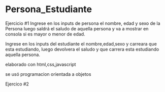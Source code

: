 # Persona_Estudiante


Ejercicio #1
Ingrese en los inputs de persona el nombre, edad y sexo de la Persona 
luego saldrá el saludo de aquella persona y va a mostrar en consola si es mayor o menor de edad.

Ingrese en los inputs del estudiante el nombre,edad,sexo y carreara que esta estudiando, luego devolvera el saludo y que carrera esta estudiando aquella persona.

elaborado con html,css,javascript

se usó programacion orientada a objetos 


Ejercico #2

